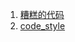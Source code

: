 1. [糟糕的代码](https://github.com/hexi/share/wiki/%E7%B3%9F%E7%B3%95%E7%9A%84%E4%BB%A3%E7%A0%81)
2. [code_style](https://github.com/hexi/share/wiki/code_style)

